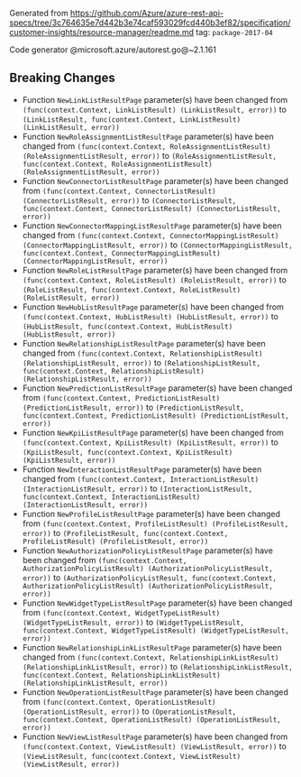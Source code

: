 Generated from https://github.com/Azure/azure-rest-api-specs/tree/3c764635e7d442b3e74caf593029fcd440b3ef82/specification/customer-insights/resource-manager/readme.md tag: `package-2017-04`

Code generator @microsoft.azure/autorest.go@~2.1.161

## Breaking Changes

- Function `NewLinkListResultPage` parameter(s) have been changed from `(func(context.Context, LinkListResult) (LinkListResult, error))` to `(LinkListResult, func(context.Context, LinkListResult) (LinkListResult, error))`
- Function `NewRoleAssignmentListResultPage` parameter(s) have been changed from `(func(context.Context, RoleAssignmentListResult) (RoleAssignmentListResult, error))` to `(RoleAssignmentListResult, func(context.Context, RoleAssignmentListResult) (RoleAssignmentListResult, error))`
- Function `NewConnectorListResultPage` parameter(s) have been changed from `(func(context.Context, ConnectorListResult) (ConnectorListResult, error))` to `(ConnectorListResult, func(context.Context, ConnectorListResult) (ConnectorListResult, error))`
- Function `NewConnectorMappingListResultPage` parameter(s) have been changed from `(func(context.Context, ConnectorMappingListResult) (ConnectorMappingListResult, error))` to `(ConnectorMappingListResult, func(context.Context, ConnectorMappingListResult) (ConnectorMappingListResult, error))`
- Function `NewRoleListResultPage` parameter(s) have been changed from `(func(context.Context, RoleListResult) (RoleListResult, error))` to `(RoleListResult, func(context.Context, RoleListResult) (RoleListResult, error))`
- Function `NewHubListResultPage` parameter(s) have been changed from `(func(context.Context, HubListResult) (HubListResult, error))` to `(HubListResult, func(context.Context, HubListResult) (HubListResult, error))`
- Function `NewRelationshipListResultPage` parameter(s) have been changed from `(func(context.Context, RelationshipListResult) (RelationshipListResult, error))` to `(RelationshipListResult, func(context.Context, RelationshipListResult) (RelationshipListResult, error))`
- Function `NewPredictionListResultPage` parameter(s) have been changed from `(func(context.Context, PredictionListResult) (PredictionListResult, error))` to `(PredictionListResult, func(context.Context, PredictionListResult) (PredictionListResult, error))`
- Function `NewKpiListResultPage` parameter(s) have been changed from `(func(context.Context, KpiListResult) (KpiListResult, error))` to `(KpiListResult, func(context.Context, KpiListResult) (KpiListResult, error))`
- Function `NewInteractionListResultPage` parameter(s) have been changed from `(func(context.Context, InteractionListResult) (InteractionListResult, error))` to `(InteractionListResult, func(context.Context, InteractionListResult) (InteractionListResult, error))`
- Function `NewProfileListResultPage` parameter(s) have been changed from `(func(context.Context, ProfileListResult) (ProfileListResult, error))` to `(ProfileListResult, func(context.Context, ProfileListResult) (ProfileListResult, error))`
- Function `NewAuthorizationPolicyListResultPage` parameter(s) have been changed from `(func(context.Context, AuthorizationPolicyListResult) (AuthorizationPolicyListResult, error))` to `(AuthorizationPolicyListResult, func(context.Context, AuthorizationPolicyListResult) (AuthorizationPolicyListResult, error))`
- Function `NewWidgetTypeListResultPage` parameter(s) have been changed from `(func(context.Context, WidgetTypeListResult) (WidgetTypeListResult, error))` to `(WidgetTypeListResult, func(context.Context, WidgetTypeListResult) (WidgetTypeListResult, error))`
- Function `NewRelationshipLinkListResultPage` parameter(s) have been changed from `(func(context.Context, RelationshipLinkListResult) (RelationshipLinkListResult, error))` to `(RelationshipLinkListResult, func(context.Context, RelationshipLinkListResult) (RelationshipLinkListResult, error))`
- Function `NewOperationListResultPage` parameter(s) have been changed from `(func(context.Context, OperationListResult) (OperationListResult, error))` to `(OperationListResult, func(context.Context, OperationListResult) (OperationListResult, error))`
- Function `NewViewListResultPage` parameter(s) have been changed from `(func(context.Context, ViewListResult) (ViewListResult, error))` to `(ViewListResult, func(context.Context, ViewListResult) (ViewListResult, error))`
